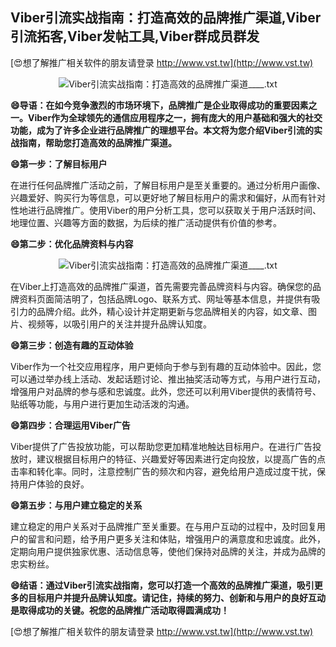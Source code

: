## **Viber引流实战指南：打造高效的品牌推广渠道,Viber引流拓客,Viber发帖工具,Viber群成员群发**

[😍想了解推广相关软件的朋友请登录 http://www.vst.tw](http://www.vst.tw)

 <center><img src="https://vst.tw/MP4/tuiguang/png/1.png" alt="Viber引流实战指南：打造高效的品牌推广渠道____.txt"></center>

**😄导语：在如今竞争激烈的市场环境下，品牌推广是企业取得成功的重要因素之一。Viber作为全球领先的通信应用程序之一，拥有庞大的用户基础和强大的社交功能，成为了许多企业进行品牌推广的理想平台。本文将为您介绍Viber引流的实战指南，帮助您打造高效的品牌推广渠道。**

**😄第一步：了解目标用户**

在进行任何品牌推广活动之前，了解目标用户是至关重要的。通过分析用户画像、兴趣爱好、购买行为等信息，可以更好地了解目标用户的需求和偏好，从而有针对性地进行品牌推广。使用Viber的用户分析工具，您可以获取关于用户活跃时间、地理位置、兴趣等方面的数据，为后续的推广活动提供有价值的参考。

**😄第二步：优化品牌资料与内容**

 <center><img src="https://vst.tw/MP4/tuiguang/png/1.png" alt="Viber引流实战指南：打造高效的品牌推广渠道____.txt"></center>

在Viber上打造高效的品牌推广渠道，首先需要完善品牌资料与内容。确保您的品牌资料页面简洁明了，包括品牌Logo、联系方式、网址等基本信息，并提供有吸引力的品牌介绍。此外，精心设计并定期更新与您品牌相关的内容，如文章、图片、视频等，以吸引用户的关注并提升品牌认知度。

**😄第三步：创造有趣的互动体验**

Viber作为一个社交应用程序，用户更倾向于参与到有趣的互动体验中。因此，您可以通过举办线上活动、发起话题讨论、推出抽奖活动等方式，与用户进行互动，增强用户对品牌的参与感和忠诚度。此外，您还可以利用Viber提供的表情符号、贴纸等功能，与用户进行更加生动活泼的沟通。

**😄第四步：合理运用Viber广告**

Viber提供了广告投放功能，可以帮助您更加精准地触达目标用户。在进行广告投放时，建议根据目标用户的特征、兴趣爱好等因素进行定向投放，以提高广告的点击率和转化率。同时，注意控制广告的频次和内容，避免给用户造成过度干扰，保持用户体验的良好。

**😄第五步：与用户建立稳定的关系**

建立稳定的用户关系对于品牌推广至关重要。在与用户互动的过程中，及时回复用户的留言和问题，给予用户更多关注和体贴，增强用户的满意度和忠诚度。此外，定期向用户提供独家优惠、活动信息等，使他们保持对品牌的关注，并成为品牌的忠实粉丝。

**😄结语：通过Viber引流实战指南，您可以打造一个高效的品牌推广渠道，吸引更多的目标用户并提升品牌认知度。请记住，持续的努力、创新和与用户的良好互动是取得成功的关键。祝您的品牌推广活动取得圆满成功！**

[😍想了解推广相关软件的朋友请登录 http://www.vst.tw](http://www.vst.tw)



